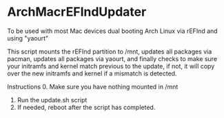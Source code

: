 # ArchMacrEFIndUpdater
To be used with most Mac devices dual booting Arch Linux via rEFInd and using "yaourt"

This script mounts the rEFInd partition to /mnt, updates all packages via pacman, updates all packages via yaourt, and finally checks to make sure your initramfs and kernel match previous to the update, if not, it will copy over the new initramfs and kernel if a mismatch is detected.

Instructions
0. Make sure you have nothing mounted in /mnt
1. Run the update.sh script
2. If needed, reboot after the script has completed.
